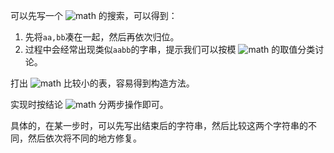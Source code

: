 可以先写一个 ![math](https://www.zhihu.com/equation?tex=O%28%5Cmathrm%7Bpoly%7D%28n%292%5E%7B2n%7D%29) 的搜索，可以得到：

1. 先将`aa,bb`凑在一起，然后再依次归位。
2. 过程中会经常出现类似`aabb`的字串，提示我们可以按模 ![math](https://www.zhihu.com/equation?tex=4) 的取值分类讨论。

打出 ![math](https://www.zhihu.com/equation?tex=n) 比较小的表，容易得到构造方法。

实现时按结论 ![math](https://www.zhihu.com/equation?tex=1) 分两步操作即可。

具体的，在某一步时，可以先写出结束后的字符串，然后比较这两个字符串的不同，然后依次将不同的地方修复。
